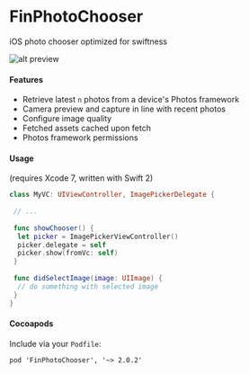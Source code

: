 # FinPhotoChooser
iOS photo chooser optimized for swiftness

![alt preview](recording.gif)

#### Features
 - Retrieve latest `n` photos from a device's Photos framework
 - Camera preview and capture in line with recent photos
 - Configure image quality
 - Fetched assets cached upon fetch
 - Photos framework permissions
 
#### Usage
(requires Xcode 7, written with Swift 2)
```swift
class MyVC: UIViewController, ImagePickerDelegate {
 
 // ...
 
 func showChooser() {
  let picker = ImagePickerViewController()
  picker.delegate = self
  picker.show(fromVc: self) 
 }
 
 func didSelectImage(image: UIImage) {
  // do something with selected image
 }
}
```

#### Cocoapods
Include via your `Podfile`:

`pod 'FinPhotoChooser', '~> 2.0.2'`
